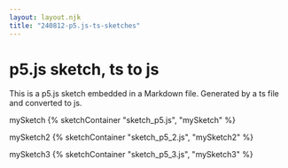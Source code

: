 ```yaml
---
layout: layout.njk
title: "240812-p5.js-ts-sketches"
---
```


# p5.js sketch, ts to js

This is a p5.js sketch embedded in a Markdown file. Generated by a ts file and converted to js. 

mySketch {% sketchContainer "sketch_p5.js", "mySketch" %}

mySketch2 {% sketchContainer "sketch_p5_2.js", "mySketch2" %}

mySketch3 {% sketchContainer "sketch_p5_3.js", "mySketch3" %}
